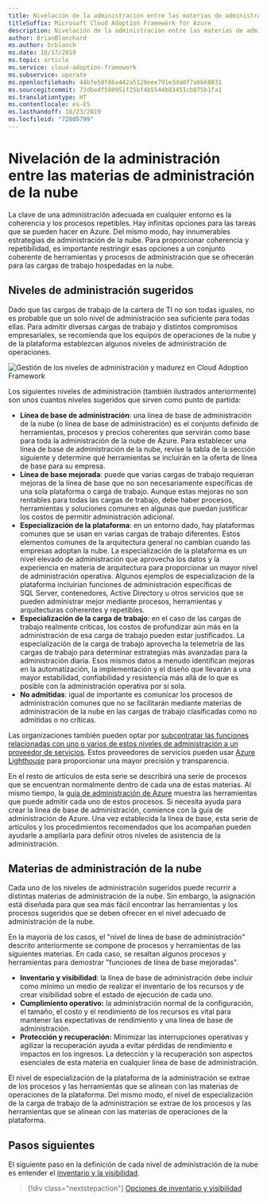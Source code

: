 ```yaml
---
title: Nivelación de la administración entre las materias de administración de la nube
titleSuffix: Microsoft Cloud Adoption Framework for Azure
description: Nivelación de la administración entre las materias de administración de la nube
author: BrianBlanchard
ms.author: brblanch
ms.date: 10/17/2019
ms.topic: article
ms.service: cloud-adoption-framework
ms.subservice: operate
ms.openlocfilehash: 44bfe58f86a442a5129eee791e3da0f7a6b68031
ms.sourcegitcommit: 73dbedf580951f25bf4b5544b83451cb075b1fa1
ms.translationtype: HT
ms.contentlocale: es-ES
ms.lasthandoff: 10/23/2019
ms.locfileid: "72805799"
---
```

# <a name="management-leveling-across-cloud-management-disciplines"></a>Nivelación de la administración entre las materias de administración de la nube

La clave de una administración adecuada en cualquier entorno es la coherencia y los procesos repetibles. Hay infinitas opciones para las tareas que se pueden hacer en Azure. Del mismo modo, hay innumerables estrategias de administración de la nube. Para proporcionar coherencia y repetibilidad, es importante restringir esas opciones a un conjunto coherente de herramientas y procesos de administración que se ofrecerán para las cargas de trabajo hospedadas en la nube.

## <a name="suggested-management-levels"></a>Niveles de administración sugeridos

Dado que las cargas de trabajo de la cartera de TI no son todas iguales, no es probable que un solo nivel de administración sea suficiente para todas ellas. Para admitir diversas cargas de trabajo y distintos compromisos empresariales, se recomienda que los equipos de operaciones de la nube y de la plataforma establezcan algunos niveles de administración de operaciones.

![Gestión de los niveles de administración y madurez en Cloud Adoption Framework](../../_images/manage/cloud-management-maturity.png)

Los siguientes niveles de administración (también ilustrados anteriormente) son unos cuantos niveles sugeridos que sirven como punto de partida:

- **Línea de base de administración**: una línea de base de administración de la nube (o línea de base de administración) es el conjunto definido de herramientas, procesos y precios coherentes que servirán como base para toda la administración de la nube de Azure. Para establecer una línea de base de administración de la nube, revise la tabla de la sección siguiente y determine qué herramientas se incluirán en la oferta de línea de base para su empresa.
- **Línea de base mejorada**: puede que varias cargas de trabajo requieran mejoras de la línea de base que no son necesariamente específicas de una sola plataforma o carga de trabajo. Aunque estas mejoras no son rentables para todas las cargas de trabajo, debe haber procesos, herramientas y soluciones comunes en algunas que puedan justificar los costos de permitir administración adicional.
- **Especialización de la plataforma**: en un entorno dado, hay plataformas comunes que se usan en varias cargas de trabajo diferentes. Estos elementos comunes de la arquitectura general no cambian cuando las empresas adoptan la nube. La especialización de la plataforma es un nivel elevado de administración que aprovecha los datos y la experiencia en materia de arquitectura para proporcionar un mayor nivel de administración operativa. Algunos ejemplos de especialización de la plataforma incluirían funciones de administración específicas de SQL Server, contenedores, Active Directory u otros servicios que se pueden administrar mejor mediante procesos, herramientas y arquitecturas coherentes y repetibles.
- **Especialización de la carga de trabajo**: en el caso de las cargas de trabajo realmente críticas, los costos de profundizar aún más en la administración de esa carga de trabajo pueden estar justificados. La especialización de la carga de trabajo aprovecha la telemetría de las cargas de trabajo para determinar estrategias más avanzadas para la administración diaria. Esos mismos datos a menudo identifican mejoras en la automatización, la implementación y el diseño que llevarán a una mayor estabilidad, confiabilidad y resistencia más allá de lo que es posible con la administración operativa por sí sola.
- **No admitidas**: igual de importante es comunicar los procesos de administración comunes que no se facilitarán mediante materias de administración de la nube en las cargas de trabajo clasificadas como no admitidas o no críticas.

Las organizaciones también pueden optar por [subcontratar las funciones relacionadas con uno o varios de estos niveles de administración a un proveedor de servicios](https://www.microsoft.com/cloud-adoption-framework-offers?ot=manage). Estos proveedores de servicios pueden usar [Azure Lighthouse](https://azure.com/lighthouse) para proporcionar una mayor precisión y transparencia.

En el resto de artículos de esta serie se describirá una serie de procesos que se encuentran normalmente dentro de cada una de estas materias.
Al mismo tiempo, la [guía de administración de Azure](../azure-management-guide/index.md) muestra las herramientas que puede admitir cada uno de estos procesos. Si necesita ayuda para crear la línea de base de administración, comience con la guía de administración de Azure. Una vez establecida la línea de base, esta serie de artículos y los procedimientos recomendados que los acompañan pueden ayudarle a ampliarla para definir otros niveles de asistencia de la administración.

## <a name="cloud-management-disciplines"></a>Materias de administración de la nube

Cada uno de los niveles de administración sugeridos puede recurrir a distintas materias de administración de la nube. Sin embargo, la asignación está diseñada para que sea más fácil encontrar las herramientas y los procesos sugeridos que se deben ofrecer en el nivel adecuado de administración de la nube.

En la mayoría de los casos, el "nivel de línea de base de administración" descrito anteriormente se compone de procesos y herramientas de las siguientes materias. En cada caso, se resaltan algunos procesos y herramientas para demostrar "funciones de línea de base mejoradas".

- **Inventario y visibilidad**: la línea de base de administración debe incluir como mínimo un medio de realizar el inventario de los recursos y de crear visibilidad sobre el estado de ejecución de cada uno.
- **Cumplimiento operativo:** la administración normal de la configuración, el tamaño, el costo y el rendimiento de los recursos es vital para mantener las expectativas de rendimiento y una línea de base de administración.
- **Protección y recuperación:** Minimizar las interrupciones operativas y agilizar la recuperación ayuda a evitar pérdidas de rendimiento e impactos en los ingresos. La detección y la recuperación son aspectos esenciales de esta materia en cualquier línea de base de administración.

El nivel de especialización de la plataforma de la administración se extrae de los procesos y las herramientas que se alinean con las materias de operaciones de la plataforma. Del mismo modo, el nivel de especialización de la carga de trabajo de la administración se extrae de los procesos y las herramientas que se alinean con las materias de operaciones de la plataforma.

  
## <a name="next-steps"></a>Pasos siguientes

El siguiente paso en la definición de cada nivel de administración de la nube es entender el [inventario y la visibilidad](./inventory.md).

> [!div class="nextstepaction"]
> [Opciones de inventario y visibilidad](./inventory.md)
